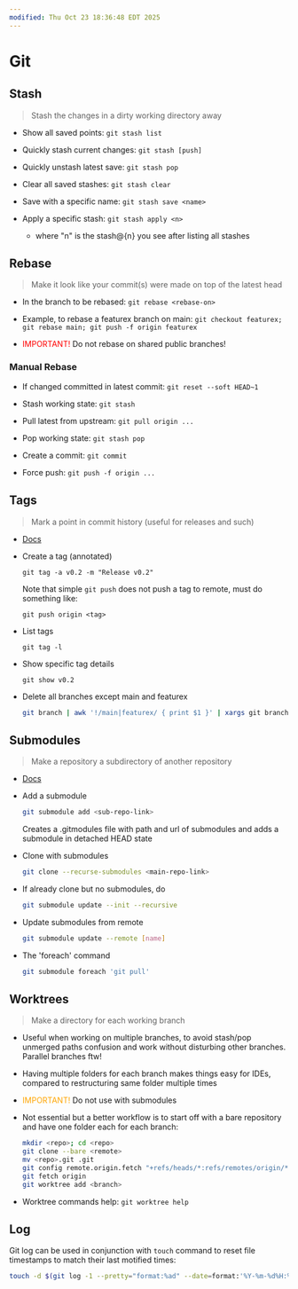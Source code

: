 ```yaml
---
modified: Thu Oct 23 18:36:48 EDT 2025
---
```

# Git

## Stash

> Stash the changes in a dirty working directory away

- Show all saved points: `git stash list`

- Quickly stash current changes: `git stash [push]`

- Quickly unstash latest save: `git stash pop`

- Clear all saved stashes: `git stash clear`

- Save with a specific name: `git stash save <name>`

- Apply a specific stash: `git stash apply <n>`
  - where "n" is the stash@{n} you see after listing all stashes

## Rebase

> Make it look like your commit(s) were made on top of the latest head

- In the branch to be rebased: `git rebase <rebase-on>`

- Example, to rebase a featurex branch on main: `git checkout featurex; git rebase main; git push -f origin featurex`

- <span style="color: red">IMPORTANT!</span> Do not rebase on shared public branches!

### Manual Rebase

- If changed committed in latest commit: `git reset --soft HEAD~1`

- Stash working state: `git stash`

- Pull latest from upstream: `git pull origin ...`

- Pop working state: `git stash pop`

- Create a commit: `git commit`

- Force push: `git push -f origin ...`

## Tags

> Mark a point in commit history (useful for releases and such)

- [Docs](https://git-scm.com/book/en/v2/Git-Basics-Tagging)

- Create a tag (annotated)

  `git tag -a v0.2 -m "Release v0.2"`

  Note that simple `git push` does not push a tag to remote, must do something like:

  `git push origin <tag>`

- List tags

  `git tag -l`

- Show specific tag details

  `git show v0.2`

- Delete all branches except main and featurex

  ```sh
  git branch | awk '!/main|featurex/ { print $1 }' | xargs git branch -D
  ```

## Submodules

> Make a repository a subdirectory of another repository

- [Docs](https://git-scm.com/book/en/v2/Git-Tools-Submodules)

- Add a submodule

  ```sh
  git submodule add <sub-repo-link>
  ```

  Creates a .gitmodules file with path and url of submodules and adds a submodule in detached HEAD state

- Clone with submodules

  ```sh
  git clone --recurse-submodules <main-repo-link>
  ```

- If already clone but no submodules, do

  ```sh
  git submodule update --init --recursive
  ```

- Update submodules from remote

  ```sh
  git submodule update --remote [name]
  ```

- The 'foreach' command

  ```sh
  git submodule foreach 'git pull'
  ```

## Worktrees

> Make a directory for each working branch

- Useful when working on multiple branches, to avoid stash/pop unmerged paths confusion and work without disturbing other branches. Parallel branches ftw!

- Having multiple folders for each branch makes things easy for IDEs, compared to restructuring same folder multiple times

- <span style="color:orange">IMPORTANT!</span> Do not use with submodules

- Not essential but a better workflow is to start off with a bare repository and have one folder each for each branch:

  ```sh
  mkdir <repo>; cd <repo>
  git clone --bare <remote>
  mv <repo>.git .git
  git config remote.origin.fetch "+refs/heads/*:refs/remotes/origin/*"
  git fetch origin
  git worktree add <branch>
  ```

- Worktree commands help: `git worktree help`

## Log

Git log can be used in conjunction with `touch` command to reset file timestamps to match their last motified times:

```bash
touch -d $(git log -1 --pretty="format:%ad" --date=format:'%Y-%m-%d%H:%M:%S' $file) $file
```
